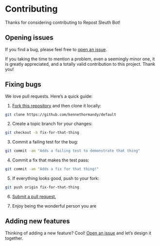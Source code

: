 # Contributing

Thanks for considering contributing to Repost Sleuth Bot!

## Opening issues

If you find a bug, please feel free to [open an issue](https://github.com/barrycarey/RedditRepostSleuth/default/issues).

If you taking the time to mention a problem, even a seemingly minor one, it is greatly appreciated, and a totally valid contribution to this project. Thank you!

## Fixing bugs

We love pull requests. Here’s a quick guide:

1. [Fork this repository](https://github.com/barrycarey/RedditRepostSleuth/default/fork) and then clone it locally:

  ```bash
  git clone https://github.com/kennethormandy/default
  ```

2. Create a topic branch for your changes:

  ```bash
  git checkout -b fix-for-that-thing
  ```
3. Commit a failing test for the bug:

  ```bash
  git commit -am "Adds a failing test to demonstrate that thing"
  ```

4. Commit a fix that makes the test pass:

  ```bash
  git commit -am "Adds a fix for that thing!"
  ```

5. If everything looks good, push to your fork:

  ```bash
  git push origin fix-for-that-thing
  ```

6. [Submit a pull request.](https://help.github.com/articles/creating-a-pull-request)

7. Enjoy being the wonderful person you are

## Adding new features

Thinking of adding a new feature? Cool! [Open an issue](https://github.com/barrycarey/RedditRepostSleuth/default/issues) and let’s design it together.